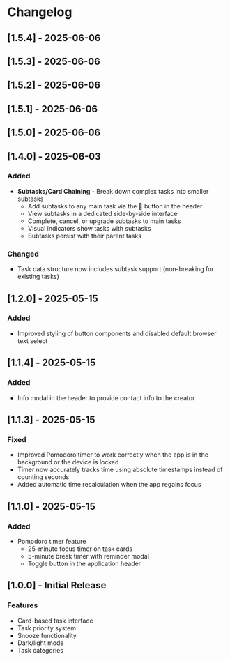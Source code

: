 # Changelog
## [1.5.4] - 2025-06-06

## [1.5.3] - 2025-06-06

## [1.5.2] - 2025-06-06

## [1.5.1] - 2025-06-06

## [1.5.0] - 2025-06-06

## [1.4.0] - 2025-06-03

### Added
- **Subtasks/Card Chaining** - Break down complex tasks into smaller subtasks
  - Add subtasks to any main task via the 🔗 button in the header
  - View subtasks in a dedicated side-by-side interface
  - Complete, cancel, or upgrade subtasks to main tasks
  - Visual indicators show tasks with subtasks
  - Subtasks persist with their parent tasks

### Changed
- Task data structure now includes subtask support (non-breaking for existing tasks)

## [1.2.0] - 2025-05-15

### Added
  - Improved styling of button components and disabled default browser text select

## [1.1.4] - 2025-05-15

### Added
- Info modal in the header to provide contact info to the creator

## [1.1.3] - 2025-05-15

### Fixed
- Improved Pomodoro timer to work correctly when the app is in the background or the device is locked
- Timer now accurately tracks time using absolute timestamps instead of counting seconds
- Added automatic time recalculation when the app regains focus

## [1.1.0] - 2025-05-15

### Added
- Pomodoro timer feature
  - 25-minute focus timer on task cards
  - 5-minute break timer with reminder modal
  - Toggle button in the application header

## [1.0.0] - Initial Release

### Features
- Card-based task interface
- Task priority system
- Snooze functionality
- Dark/light mode
- Task categories
